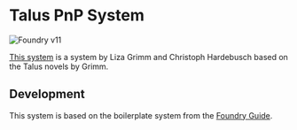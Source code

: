 # Talus PnP System

![Foundry v11](https://img.shields.io/badge/foundry-v11-green)

[This system](http://taluspnp.de/) is a system by Liza Grimm and Christoph Hardebusch based on the Talus novels by Grimm.

## Development

This system is based on the boilerplate system from the [Foundry Guide](https://foundryvtt.wiki/en/development/guides/SD-tutorial/SD01-Getting-started).
